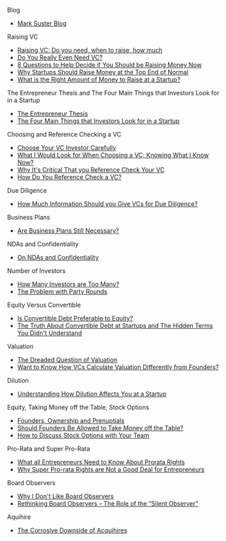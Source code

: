 Blog
*   [Mark Suster Blog](http://www.bothsidesofthetable.com)

Raising VC
*   [Raising VC: Do you need, when to raise, how much](http://bothsidesofthetable.com/pitching-a-vc)
*   [Do You Really Even Need VC?](http://www.bothsidesofthetable.com/2009/07/22/do-you-really-even-need-vc)
*   [8 Questions to Help Decide if You Should be Raising Money Now](http://www.bothsidesofthetable.com/2011/02/17/8-questions-to-help-decide-if-you-should-be-raising-money-now)
*   [Why Startups Should Raise Money at the Top End of Normal](http://www.bothsidesofthetable.com/2011/06/05/why-startups-should-raise-money-at-the-top-end-of-normal)
*   [What is the Right Amount of Money to Raise at a Startup?](http://www.bothsidesofthetable.com/2010/03/11/what-is-the-right-amount-of-money-to-raise-at-a-startup)

The Entrepreneur Thesis and The Four Main Things that Investors Look for in a Startup
*   [The Entrepreneur Thesis](http://www.bothsidesofthetable.com/2010/03/01/the-entrepreneur-thesis)
*   [The Four Main Things that Investors Look for in a Startup](http://www.bothsidesofthetable.com/2010/10/06/the-four-main-things-that-investors-look-for-in-a-startup)

Choosing and Reference Checking a VC
*   [Choose Your VC Investor Carefully](http://www.bothsidesofthetable.com/2009/10/25/choose-your-vc-investor-carefully)
*   [What I Would Look for When Choosing a VC; Knowing What I Know Now?](http://www.bothsidesofthetable.com/2014/01/22/what-i-would-look-for-when-choosing-a-vc-knowing-what-i-know-now)
*   [Why It's Critical That you Reference Check Your VC](http://www.bothsidesofthetable.com/2010/12/14/why-its-critical-that-you-reference-check-your-vc)
*   [How Do You Reference Check a VC?](http://www.bothsidesofthetable.com/2010/02/08/how-do-you-reference-check-a-vc)

Due Diligence
*   [How Much Information Should you Give VCs for Due Diligence?](http://www.bothsidesofthetable.com/2012/08/27/how-much-information-should-you-give-vcs-for-due-diligence)

Business Plans
*   [Are Business Plans Still Necessary?](http://www.bothsidesofthetable.com/2009/11/03/are-business-plans-still-necessary)

NDAs and Confidentiality
*   [On NDAs and Confidentiality](http://www.bothsidesofthetable.com/2009/07/26/on-ndas-and-confidentiality)

Number of Investors
*   [How Many Investors are Too Many?](http://www.bothsidesofthetable.com/2011/02/22/how-many-investors-are-too-many)
*   [The Problem with Party Rounds](http://www.bothsidesofthetable.com/2011/09/01/the-problem-with-collecting-logos-at-startups)

Equity Versus Convertible
*   [Is Convertible Debt Preferable to Equity?](http://www.bothsidesofthetable.com/2010/08/30/is-convertible-debt-preferable-to-equity)
*   [The Truth About Convertible Debt at Startups and The Hidden Terms You Didn't Understand](http://www.bothsidesofthetable.com/2012/09/05/the-truth-about-convertible-debt-at-startups-and-the-hidden-terms-you-didnt-understand)

Valuation
*   [The Dreaded Question of Valuation](http://www.bothsidesofthetable.com/2009/07/28/the-dreaded-question-of-valuation)
*   [Want to Know How VCs Calculate Valuation Differently from Founders?](http://www.bothsidesofthetable.com/2010/07/22/want-to-know-how-vcs-calculate-valuation-differently-from-founders)

Dilution
*   [Understanding How Dilution Affects You at a Startup](http://www.bothsidesofthetable.com/2011/10/14/understanding-how-dilution-affects-you-at-a-startup)

Equity, Taking Money off the Table, Stock Options
*   [Founders, Ownership and Prenuptials](http://www.bothsidesofthetable.com/2009/08/18/founders-ownership-and-stock-options)
*   [Should Founders Be Allowed to Take Money off the Table?](http://www.bothsidesofthetable.com/2009/09/02/should-founders-be-allowed-to-take-money-off-the-table)
*   [How to Discuss Stock Options with Your Team](http://www.bothsidesofthetable.com/2010/09/06/how-to-discuss-stock-options-with-your-team)

Pro-Rata and Super Pro-Rata
*   [What all Entrepreneurs Need to Know About Prorata Rights](http://www.bothsidesofthetable.com/2014/10/12/the-authoritative-guide-to-prorata-rights)
*   [Why Super Pro-rata Rights are Not a Good Deal for Entrepreneurs](http://www.bothsidesofthetable.com/2011/09/25/why-super-pro-rata-rights-are-not-a-good-deal-for-entrepreneurs)

Board Observers
*   [Why I Don't Like Board Observers](http://www.bothsidesofthetable.com/2009/10/14/when-the-board-of-a-startup-votes-theres-a-problem)
*   [Rethinking Board Observers – The Role of the “Silent Observer”](http://www.bothsidesofthetable.com/2012/08/16/rethinking-board-observers-the-role-of-the-silent-observer)

Aquihire
*   [The Corrosive Downside of Acquihires](http://www.bothsidesofthetable.com/2013/05/13/the-corrosive-downside-of-acquihires)


